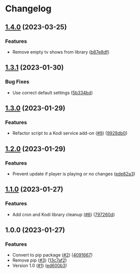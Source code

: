 # Changelog

## [1.4.0](https://github.com/jmaver-plume/script.service.torrent-tagger/compare/v1.3.1...v1.4.0) (2023-03-25)


### Features

* Remove empty tv shows from library ([b87e8df](https://github.com/jmaver-plume/script.service.torrent-tagger/commit/b87e8dfa03e1e5db98fc4dfbb9dcbfe718646fd2))

## [1.3.1](https://github.com/jmaver-plume/script.service.torrent-tagger/compare/v1.3.0...v1.3.1) (2023-01-30)


### Bug Fixes

* Use correct default settings ([5b334bd](https://github.com/jmaver-plume/script.service.torrent-tagger/commit/5b334bd5234a7ac426c4c704bb6c1c63965c80d9))

## [1.3.0](https://github.com/jmaver-plume/script.service.torrent-tagger/compare/v1.2.0...v1.3.0) (2023-01-29)


### Features

* Refactor script to a Kodi service add-on ([#9](https://github.com/jmaver-plume/script.service.torrent-tagger/issues/9)) ([9928db0](https://github.com/jmaver-plume/script.service.torrent-tagger/commit/9928db008d0a10db8b448bbe6e114a71002091b3))

## [1.2.0](https://github.com/jmaver-plume/libreelec-torrent-linker/compare/v1.1.0...v1.2.0) (2023-01-29)


### Features

* Prevent update if player is playing or no changes ([ede82a3](https://github.com/jmaver-plume/libreelec-torrent-linker/commit/ede82a33c4c8f47f0ed92d69c80f1dd26250a5a6))

## [1.1.0](https://github.com/jmaver-plume/libreelec-torrent-linker/compare/v1.0.0...v1.1.0) (2023-01-27)


### Features

* Add cron and Kodi library cleanup ([#6](https://github.com/jmaver-plume/libreelec-torrent-linker/issues/6)) ([797260d](https://github.com/jmaver-plume/libreelec-torrent-linker/commit/797260d5577ce4e4121a1ebfa98e8787cc724232))

## 1.0.0 (2023-01-27)


### Features

* Convert to pip package ([#2](https://github.com/jmaver-plume/libreelec-torrent-scripts/issues/2)) ([4091667](https://github.com/jmaver-plume/libreelec-torrent-scripts/commit/40916674effdb1ab0433296a42b62ae3b7c07df1))
* Remove pip ([#3](https://github.com/jmaver-plume/libreelec-torrent-scripts/issues/3)) ([13c7af2](https://github.com/jmaver-plume/libreelec-torrent-scripts/commit/13c7af24ac55ac8c647df0c22ca44247ad60dbc9))
* Version 1.0 ([#1](https://github.com/jmaver-plume/libreelec-torrent-scripts/issues/1)) ([ed600b3](https://github.com/jmaver-plume/libreelec-torrent-scripts/commit/ed600b38de2f9bb542d3a24988e9a07b547a1f64))
